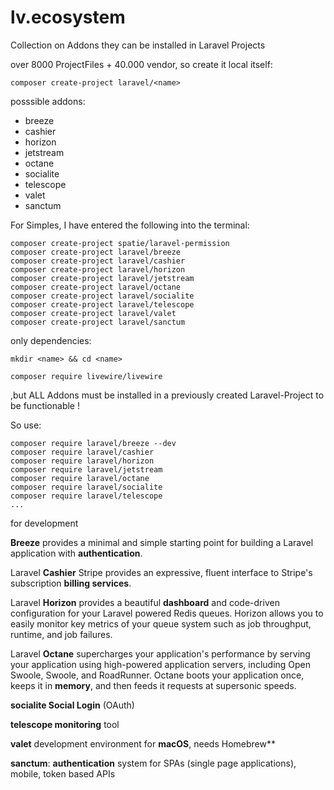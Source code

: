 # lv.ecosystem

Collection on Addons they can be installed in Laravel Projects

over 8000 ProjectFiles + 40.000 vendor, so create it local itself:

````terminal
composer create-project laravel/<name>
````

posssible addons:

* breeze
* cashier
* horizon
* jetstream
* octane
* socialite
* telescope
* valet
* sanctum

For Simples, I have entered the following into the terminal:

````terminal
composer create-project spatie/laravel-permission
composer create-project laravel/breeze
composer create-project laravel/cashier
composer create-project laravel/horizon
composer create-project laravel/jetstream
composer create-project laravel/octane
composer create-project laravel/socialite
composer create-project laravel/telescope
composer create-project laravel/valet
composer create-project laravel/sanctum
````

only dependencies:

````terminal
mkdir <name> && cd <name>

composer require livewire/livewire
````

,but ALL Addons must be installed in a previously created Laravel-Project to be functionable !

So use:

````terminal
composer require laravel/breeze --dev
composer require laravel/cashier
composer require laravel/horizon
composer require laravel/jetstream
composer require laravel/octane
composer require laravel/socialite
composer require laravel/telescope
...
````

for development

**Breeze** provides a minimal and simple starting point for building a Laravel application with **authentication**.

Laravel **Cashier** Stripe provides an expressive, fluent interface to Stripe's subscription **billing services**.

Laravel **Horizon** provides a beautiful **dashboard** and code-driven configuration for your Laravel powered Redis queues. Horizon allows you to easily monitor key metrics of your queue system such as job throughput, runtime, and job failures.

Laravel **Octane** supercharges your application's performance by serving your application using high-powered application servers, including Open Swoole, Swoole, and RoadRunner. Octane boots your application once, keeps it in **memory**, and then feeds it requests at supersonic speeds.

**socialite Social Login** (OAuth)

**telescope monitoring** tool

**valet** development environment for **macOS**, needs Homebrew**

**sanctum**: **authentication** system for SPAs (single page applications), mobile, token based APIs
